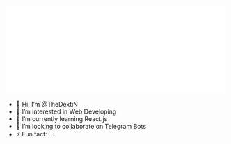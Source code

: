 <img src="animated_hello.svg" alt="Animated Hello">


- 👋 Hi, I’m @TheDextiN
- 👀 I’m interested in Web Developing
- 🌱 I’m currently learning React.js
- 💞️ I’m looking to collaborate on Telegram Bots
- ⚡ Fun fact: ...

<!---
TheDextiN/TheDextiN is a ✨ special ✨ repository because its `README.md` (this file) appears on your GitHub profile.
You can click the Preview link to take a look at your changes.
--->
